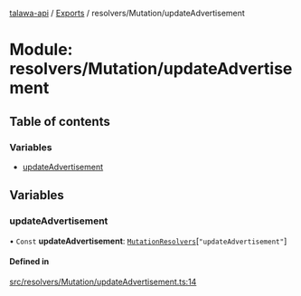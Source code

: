 [talawa-api](../README.md) / [Exports](../modules.md) / resolvers/Mutation/updateAdvertisement

# Module: resolvers/Mutation/updateAdvertisement

## Table of contents

### Variables

- [updateAdvertisement](resolvers_Mutation_updateAdvertisement.md#updateadvertisement)

## Variables

### updateAdvertisement

• `Const` **updateAdvertisement**: [`MutationResolvers`](types_generatedGraphQLTypes.md#mutationresolvers)[``"updateAdvertisement"``]

#### Defined in

[src/resolvers/Mutation/updateAdvertisement.ts:14](https://github.com/PalisadoesFoundation/talawa-api/blob/0763f35/src/resolvers/Mutation/updateAdvertisement.ts#L14)
